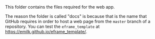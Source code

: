 This folder contains the files required for the web app.

The reason the folder is called "docs" is because that is the name that GitHub requires in order to host a web page from the `master` branch of a repository. You can test the `eframe_template` at <https://emilk.github.io/eframe_template/>.
